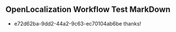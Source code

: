 ## OpenLocalization Workflow Test MarkDown
* e72d62ba-9dd2-44a2-9c63-ec70104ab6be thanks!

<!--HONumber=Aug16_HO5-->


